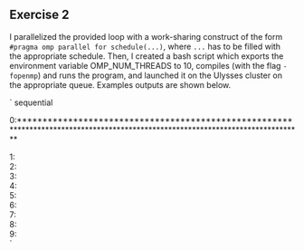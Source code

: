 ## Exercise 2

I parallelized the provided loop with a work-sharing construct of the form `#pragma omp parallel for schedule(...)`, where `...` has to be filled with the appropriate schedule. Then, I created a bash script which exports the environment variable OMP_NUM_THREADS to 10, compiles (with the flag `-fopenmp`) and runs the program, and launched it on the Ulysses cluster on the appropriate queue. Examples outputs are shown below.

`
sequential

0:********************************************************************************************************************************

1:                                                                                                                                                    
2:                                                                                                                                                    
3:                                                                                                                                                    
4:                                                                                                                                                    
5:                                                                                                                                                    
6:                                                                                                                                                    
7:                                                                                                                                                   
8:                                                                                                                                                   
9:                                                                                
`

